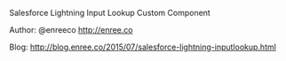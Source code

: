 Salesforce Lightning Input Lookup Custom Component

Author: @enreeco http://enree.co

Blog: http://blog.enree.co/2015/07/salesforce-lightning-inputlookup.html
